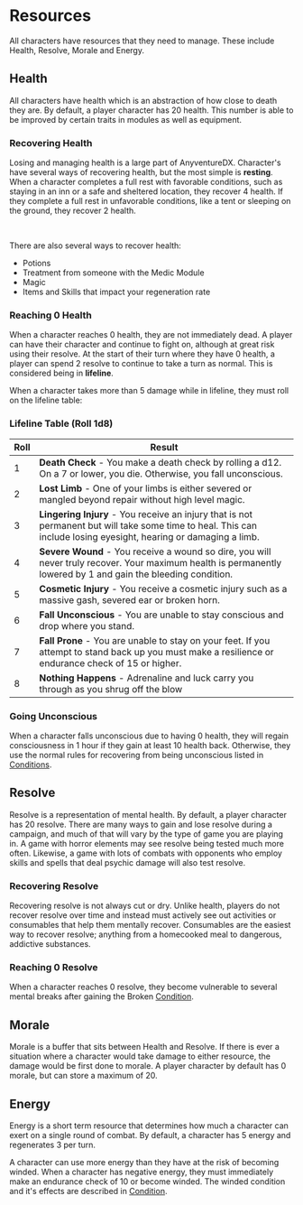 # Resources

All characters have resources that they need to manage. These include Health, Resolve, Morale and Energy.

## Health
<div class="triangle-line"></div>
All characters have health which is an abstraction of how close to death they are. By default, a player character has 20 health. This number is able to be improved by certain traits in modules as well as equipment.


### Recovering Health
Losing and managing health is a large part of AnyventureDX. Character's have several ways of recovering health, but the most simple is **resting**. When a character completes a full rest with favorable conditions, such as staying in an inn or a safe and sheltered location, they recover 4 health. If they complete a full rest in unfavorable conditions, like a tent or sleeping on the ground, they recover 2 health.

<br>

There are also several ways to recover health:
- Potions
- Treatment from someone with the Medic Module
- Magic
- Items and Skills that impact your regeneration rate

### Reaching 0 Health
When a character reaches 0 health, they are not immediately dead. A player can have their character and continue to fight on, although at great risk using their resolve. At the start of their turn where they have 0 health, a player can spend 2 resolve to continue to take a turn as normal. This is considered being in **lifeline**. 

When a character takes more than 5 damage while in lifeline, they must roll on the lifeline table:

### Lifeline Table (Roll 1d8)

| Roll | Result |
|------|--------|
| 1 | **Death Check** - You make a death check by rolling a d12. On a 7 or lower, you die. Otherwise, you fall unconscious. |
| 2 | **Lost Limb** - One of your limbs is either severed or mangled beyond repair without high level magic. |
| 3 | **Lingering Injury** - You receive an injury that is not permanent but will take some time to heal. This can include losing eyesight, hearing or damaging a limb. |
| 4 | **Severe Wound** - You receive a wound so dire, you will never truly recover. Your maximum health is permanently lowered by 1 and gain the bleeding condition.|
| 5 | **Cosmetic Injury** - You receive a cosmetic injury such as a massive gash, severed ear or broken horn. |
| 6 | **Fall Unconscious** - You are unable to stay conscious and drop where you stand. |
| 7 | **Fall Prone** - You are unable to stay on your feet. If you attempt to stand back up you must make a resilience or endurance check of 15 or higher. |
| 8 | **Nothing Happens** - Adrenaline and luck carry you through as you shrug off the blow |


### Going Unconscious
When a character falls unconscious due to having 0 health, they will regain consciousness in 1 hour if they gain at least 10 health back. Otherwise, they use the normal rules for recovering from being unconscious listed in [Conditions](/wiki/conditions).

## Resolve
<div class="triangle-line"></div>
Resolve is a representation of mental health. By default, a player character has 20 resolve. There are many ways to gain and lose resolve during a campaign, and much of that will vary by the type of game you are playing in. A game with horror elements may
see resolve being tested much more often. Likewise, a game with lots of combats with opponents who employ skills and spells that deal psychic damage will also test resolve. 

### Recovering Resolve
Recovering resolve is not always cut or dry. Unlike health, players do not recover resolve over time and instead must actively see out activities or consumables that help them mentally recover. Consumables are the easiest way to recover resolve; anything from a homecooked meal to dangerous, addictive substances. 

### Reaching 0 Resolve
When a character reaches 0 resolve, they become vulnerable to several mental breaks after gaining the Broken [Condition](/wiki/conditions). 


## Morale
<div class="triangle-line"></div>
Morale is a buffer that sits between Health and Resolve. If there is ever a situation where a character would take damage to either resource, the damage would be first done to morale. A player character by default has 0 morale, but can store a maximum of 20.


## Energy
<div class="triangle-line"></div>
Energy is a short term resource that determines how much a character can exert on a single round of combat. By default, a character has 5 energy and regenerates 3 per turn.

A character can use more energy than they have at the risk of becoming winded. When a character has negative energy, they must immediately make an endurance check of 10 or become winded. The winded condition and it's effects are described in [Condition](/wiki/conditions).
